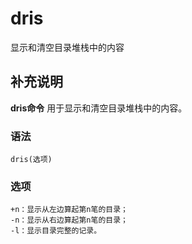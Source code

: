 dris
===

显示和清空目录堆栈中的内容

## 补充说明

**dris命令** 用于显示和清空目录堆栈中的内容。

###  语法

```shell
dris(选项)
```

###  选项

```shell
+n：显示从左边算起第n笔的目录；
-n：显示从右边算起第n笔的目录；
-l：显示目录完整的记录。
```


